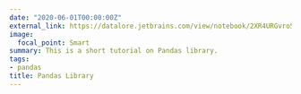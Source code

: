 ```yaml
---
date: "2020-06-01T00:00:00Z"
external_link: https://datalore.jetbrains.com/view/notebook/2XR4URGvroS1UXZKZB6jUF
image:
  focal_point: Smart
summary: This is a short tutorial on Pandas library.
tags:
- pandas
title: Pandas Library
---
```

